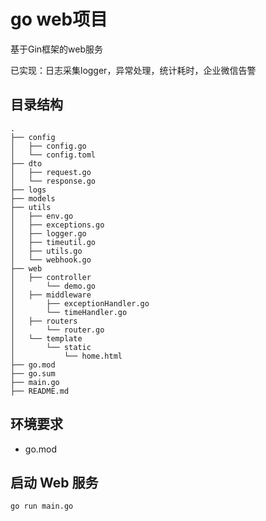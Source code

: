 # go web项目

基于Gin框架的web服务

已实现：日志采集logger，异常处理，统计耗时，企业微信告警

## 目录结构

```
.
├── config
│   ├── config.go
│   └── config.toml
├── dto
│   ├── request.go
│   └── response.go
├── logs
├── models
├── utils
│   ├── env.go
│   ├── exceptions.go
│   ├── logger.go
│   ├── timeutil.go
│   ├── utils.go
│   └── webhook.go
├── web
│   ├── controller
│       └── demo.go
│   ├── middleware
│       ├── exceptionHandler.go
│       └── timeHandler.go
│   ├── routers
│       └── router.go
│   └── template
│       └── static
│           └── home.html
├── go.mod
├── go.sum
├── main.go
├── README.md

```

## 环境要求

- go.mod



## 启动 Web 服务

```sh
go run main.go
```